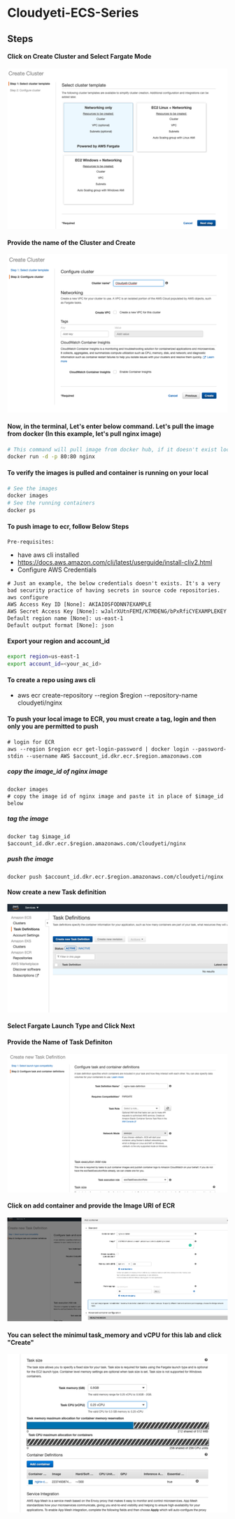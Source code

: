 # Cloudyeti-ECS-Series

## Steps
#### Click on Create Cluster and Select Fargate Mode
![CreateCluster](https://github.com/Cloud-Yeti/Cloudyeti-ECS-Series/blob/main/Part1/Images/1.png)
#### Provide the name of the Cluster and Create
![CreateCluster2](https://github.com/Cloud-Yeti/Cloudyeti-ECS-Series/blob/main/Part1/Images/2.png)
#### Now, in the terminal, Let's enter below command. Let's pull the image from docker (In this example, let's pull nginx image)
```sh
# This command will pull image from docker hub, if it doesn't exist locally, (-d) tags runs the container on the backgroung, (-p) is for allocation of port in order of host_port:container_port
docker run -d -p 80:80 nginx
```
#### To verify the images is pulled and container is running on your local
```sh
# See the images
docker images 
# See the running containers
docker ps
```
#### To push image to ecr, follow Below Steps

```
Pre-requisites:
```
  * have aws cli installed
  * https://docs.aws.amazon.com/cli/latest/userguide/install-cliv2.html
  * Configure AWS Credentials
  ```
  # Just an example, the below credentials doesn't exists. It's a very bad security practice of having secrets in source code repositories.
  aws configure
  AWS Access Key ID [None]: AKIAIOSFODNN7EXAMPLE
  AWS Secret Access Key [None]: wJalrXUtnFEMI/K7MDENG/bPxRfiCYEXAMPLEKEY
  Default region name [None]: us-east-1
  Default output format [None]: json
  ```
  
#### Export your region and account_id
```sh
export region=us-east-1
export account_id=<your_ac_id>
```
#### To create a repo using aws cli
  * aws ecr create-repository --region $region --repository-name cloudyeti/nginx
#### To push your local image to ECR, you must create a tag, login and then only you are permitted to push
```
# login for ECR
aws --region $region ecr get-login-password | docker login --password-stdin --username AWS $account_id.dkr.ecr.$region.amazonaws.com
```

##### copy the image_id of nginx image
```
docker images
# copy the image id of nginx image and paste it in place of $image_id below
```
##### tag the image
```
docker tag $image_id $account_id.dkr.ecr.$region.amazonaws.com/cloudyeti/nginx
```
##### push the image 
```
docker push $account_id.dkr.ecr.$region.amazonaws.com/cloudyeti/nginx
```
#### Now create a new Task definition
![td](https://github.com/Cloud-Yeti/Cloudyeti-ECS-Series/blob/main/Part1/Images/3.png)
#### Select Fargate Launch Type and Click Next
#### Provide the Name of Task Definiton
![td](https://github.com/Cloud-Yeti/Cloudyeti-ECS-Series/blob/main/Part1/Images/4.png)
#### Click on add container and provide the Image URI of ECR
![td](https://github.com/Cloud-Yeti/Cloudyeti-ECS-Series/blob/main/Part1/Images/5.png)
#### You can select the minimul task_memory and vCPU for this lab and click "Create"
![td](https://github.com/Cloud-Yeti/Cloudyeti-ECS-Series/blob/main/Part1/Images/6.png)
